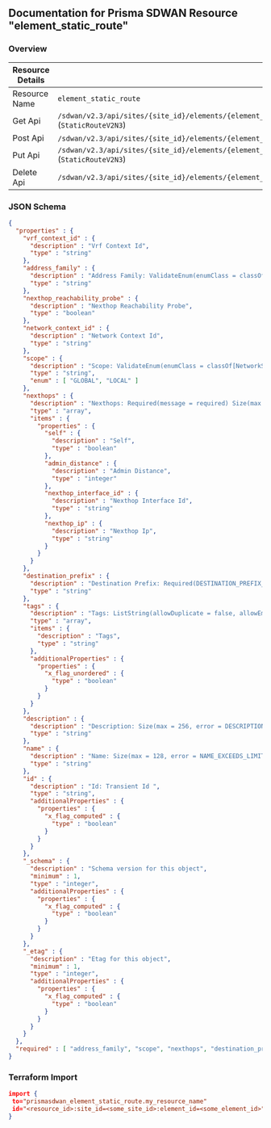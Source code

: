 ## Documentation for Prisma SDWAN Resource "element_static_route"

### Overview

| Resource Details | |
| ------------- | ------------- |
| Resource Name | `element_static_route` |
| Get Api  | `/sdwan/v2.3/api/sites/{site_id}/elements/{element_id}/staticroutes/{static_route_id}` (`StaticRouteV2N3`) |
| Post Api  | `/sdwan/v2.3/api/sites/{site_id}/elements/{element_id}/staticroutes` (`StaticRouteV2N3`) |
| Put Api  | `/sdwan/v2.3/api/sites/{site_id}/elements/{element_id}/staticroutes/{static_route_id}` (`StaticRouteV2N3`) |
| Delete Api  | `/sdwan/v2.3/api/sites/{site_id}/elements/{element_id}/staticroutes/{static_route_id}` |


### JSON Schema

```json
{
  "properties" : {
    "vrf_context_id" : {
      "description" : "Vrf Context Id",
      "type" : "string"
    },
    "address_family" : {
      "description" : "Address Family: ValidateEnum(enumClass = classOf[IPAddressFamily], error = STATICROUTE_CONFIG_ADDRESS_FAMILY_INVALID: Static Route address family is invalid., nullAllowed = false) ",
      "type" : "string"
    },
    "nexthop_reachability_probe" : {
      "description" : "Nexthop Reachability Probe",
      "type" : "boolean"
    },
    "network_context_id" : {
      "description" : "Network Context Id",
      "type" : "string"
    },
    "scope" : {
      "description" : "Scope: ValidateEnum(enumClass = classOf[NetworkScope], message = Invalid enum string., nullAllowed = false) ",
      "type" : "string",
      "enum" : [ "GLOBAL", "LOCAL" ]
    },
    "nexthops" : {
      "description" : "Nexthops: Required(message = required) Size(max = 8, NEXTHOPLIST_SIZE_EXCEEDED, min = 0) Valid ",
      "type" : "array",
      "items" : {
        "properties" : {
          "self" : {
            "description" : "Self",
            "type" : "boolean"
          },
          "admin_distance" : {
            "description" : "Admin Distance",
            "type" : "integer"
          },
          "nexthop_interface_id" : {
            "description" : "Nexthop Interface Id",
            "type" : "string"
          },
          "nexthop_ip" : {
            "description" : "Nexthop Ip",
            "type" : "string"
          }
        }
      }
    },
    "destination_prefix" : {
      "description" : "Destination Prefix: Required(DESTINATION_PREFIX_REQD) ",
      "type" : "string"
    },
    "tags" : {
      "description" : "Tags: ListString(allowDuplicate = false, allowEmpty = true, allowNull = true, length = 128, listMaxSize = 10, error = INVALID_TAG: Maximum 10 Unique tags of length 1024 each are allowed, noTrim = false, regex = [^,\\\\s]+, required = false) ",
      "type" : "array",
      "items" : {
        "description" : "Tags",
        "type" : "string"
      },
      "additionalProperties" : {
        "properties" : {
          "x_flag_unordered" : {
            "type" : "boolean"
          }
        }
      }
    },
    "description" : {
      "description" : "Description: Size(max = 256, error = DESCRIPTION_SIZE_EXCEEDED: Description size exceeded., min = 0) Valid ",
      "type" : "string"
    },
    "name" : {
      "description" : "Name: Size(max = 128, error = NAME_EXCEEDS_LIMIT: Name of the resource exceeds limit., min = 0) ",
      "type" : "string"
    },
    "id" : {
      "description" : "Id: Transient Id ",
      "type" : "string",
      "additionalProperties" : {
        "properties" : {
          "x_flag_computed" : {
            "type" : "boolean"
          }
        }
      }
    },
    "_schema" : {
      "description" : "Schema version for this object",
      "minimum" : 1,
      "type" : "integer",
      "additionalProperties" : {
        "properties" : {
          "x_flag_computed" : {
            "type" : "boolean"
          }
        }
      }
    },
    "_etag" : {
      "description" : "Etag for this object",
      "minimum" : 1,
      "type" : "integer",
      "additionalProperties" : {
        "properties" : {
          "x_flag_computed" : {
            "type" : "boolean"
          }
        }
      }
    }
  },
  "required" : [ "address_family", "scope", "nexthops", "destination_prefix" ]
}
```

### Terraform Import
```json
import {
 to="prismasdwan_element_static_route.my_resource_name"
 id="<resource_id>:site_id=<some_site_id>:element_id=<some_element_id>"
}
```

